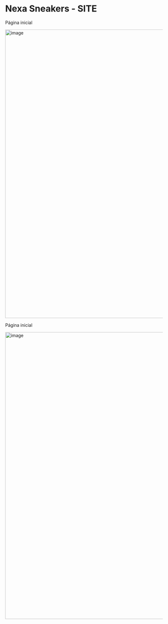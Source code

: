 # Nexa Sneakers - SITE

<p>Página inicial</p>
<img width="1907" height="924" alt="image" src="https://github.com/user-attachments/assets/c8b11879-06a2-4d34-83bc-b8562bd65199" />

<p>Página inicial</p>
<img width="1872" height="919" alt="image" src="https://github.com/user-attachments/assets/23000c6f-6b7c-48e2-8f5e-e53c1f1a31a3" />
